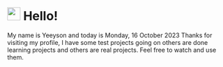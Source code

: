  <h1>
    <img src="https://emojis.slackmojis.com/emojis/images/1643510097/45343/hi.gif?1643510097" width="30"/> 
    Hello!
 </h1>
 <p>
    My name is Yeeyson and today is Monday, 16 October 2023
    Thanks for visiting my profile, I have some test projects going on others are done learning projects and others are real projects.
    Feel free to watch and use them.
 </p>